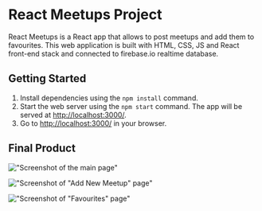 # React Meetups Project

React Meetups is a React app that allows to post meetups and add them to favourites. This web application is built with HTML, CSS, JS and React front-end stack and connected to firebase.io realtime database.


## Getting Started

1. Install dependencies using the `npm install` command.
2. Start the web server using the `npm start` command. The app will be served at <http://localhost:3000/>.
3. Go to <http://localhost:3000/> in your browser.

## Final Product

!["Screenshot of the main page"](https://raw.githubusercontent.com/GBiyekenova/simple-react-app/d229d2ce1bb3c6d21ea4439f260861f975cb69b1/public/screenshots/main-page.png)

!["Screenshot of "Add New Meetup" page"](https://raw.githubusercontent.com/GBiyekenova/simple-react-app/d229d2ce1bb3c6d21ea4439f260861f975cb69b1/public/screenshots/create-new-meetup.png)

!["Screenshot of "Favourites" page"](https://raw.githubusercontent.com/GBiyekenova/simple-react-app/d229d2ce1bb3c6d21ea4439f260861f975cb69b1/public/screenshots/favourites.png)
